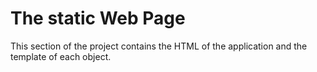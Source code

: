 # The static Web Page
This section of the project contains the HTML of the application and the template of each object.
